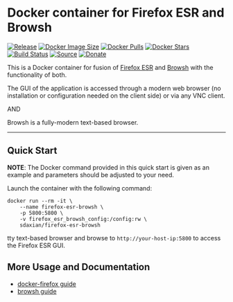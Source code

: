 # Docker container for Firefox ESR and Browsh
[![Release](https://img.shields.io/github/release/jlesage/docker-firefox-esr.svg?logo=github&style=for-the-badge)](https://github.com/sdaxian/firefox-esr-browsh/releases/latest)
[![Docker Image Size](https://img.shields.io/docker/image-size/jlesage/firefox-esr/latest?logo=docker&style=for-the-badge)](https://hub.docker.com/r/sdaxian/firefox-esr-browsh/tags)
[![Docker Pulls](https://img.shields.io/docker/pulls/jlesage/firefox-esr?label=Pulls&logo=docker&style=for-the-badge)](https://hub.docker.com/r/sdaxian/firefox-esr-browsh)
[![Docker Stars](https://img.shields.io/docker/stars/jlesage/firefox-esr?label=Stars&logo=docker&style=for-the-badge)](https://hub.docker.com/r/sdaxian/firefox-esr-browsh)
[![Build Status](https://img.shields.io/github/actions/workflow/status/jlesage/docker-firefox-esr/build-image.yml?logo=github&branch=master&style=for-the-badge)](https://github.com/sdaxian/firefox-esr-browsh/actions/workflows/build-image.yml)
[![Source](https://img.shields.io/badge/Source-GitHub-blue?logo=github&style=for-the-badge)](https://github.com/sdaxian/firefox-esr-browsh)
[![Donate](https://img.shields.io/badge/Donate-PayPal-green.svg?style=for-the-badge)]()

This is a Docker container for fusion of  [Firefox ESR](https://www.mozilla.org/en-CA/firefox/enterprise/) 
and [Browsh](https://www.brow.sh/) with the functionality of both.

The GUI of the application is accessed through a modern web browser (no
installation or configuration needed on the client side) or via any VNC client.

AND

Browsh is a fully-modern text-based browser. 

---

## Quick Start

**NOTE**:
    The Docker command provided in this quick start is given as an example
    and parameters should be adjusted to your need.

Launch the container with the following command:
```shell
docker run --rm -it \
    --name firefox-esr-browsh \
    -p 5800:5800 \
    -v firefox_esr_browsh_config:/config:rw \
    sdaxian/firefox-esr-browsh
```
tty text-based browser and browse to `http://your-host-ip:5800` to access the Firefox ESR GUI. 

## More Usage and Documentation

  * [docker-firefox guide](https://github.com/jlesage/docker-firefox/blob/master/README.md)
  * [browsh guide](https://github.com/browsh-org/browsh/blob/master/README.md)

